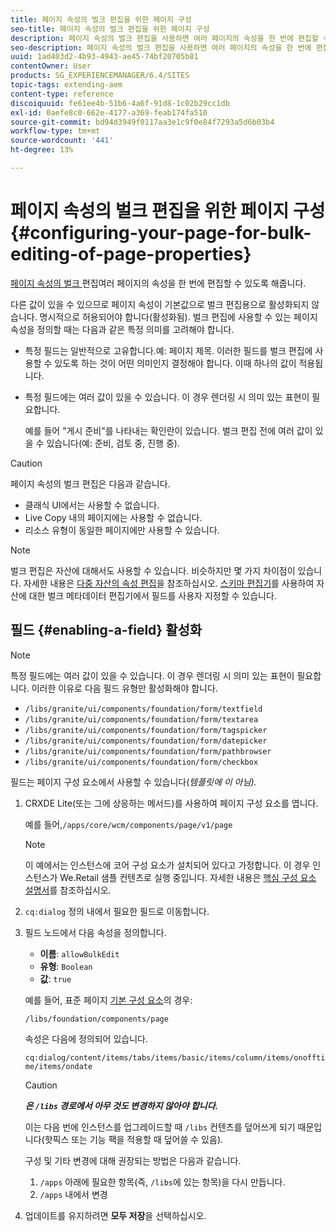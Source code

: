 ```yaml
---
title: 페이지 속성의 벌크 편집을 위한 페이지 구성
seo-title: 페이지 속성의 벌크 편집을 위한 페이지 구성
description: 페이지 속성의 벌크 편집을 사용하면 여러 페이지의 속성을 한 번에 편집할 수 있습니다
seo-description: 페이지 속성의 벌크 편집을 사용하면 여러 페이지의 속성을 한 번에 편집할 수 있습니다
uuid: 1ad403d2-4b93-4943-ae45-74bf20705b81
contentOwner: User
products: SG_EXPERIENCEMANAGER/6.4/SITES
topic-tags: extending-aem
content-type: reference
discoiquuid: fe61ee4b-51b6-4a6f-91d8-1c02b29cc1db
exl-id: 0aefe8c0-662e-4177-a369-feab174fa510
source-git-commit: bd94d3949f0117aa3e1c9f0e84f7293a5d6b03b4
workflow-type: tm+mt
source-wordcount: '441'
ht-degree: 13%

---
```


# 페이지 속성의 벌크 편집을 위한 페이지 구성 {#configuring-your-page-for-bulk-editing-of-page-properties}

[페이지 속성의 벌크 ](/help/sites-authoring/editing-page-properties.md#from-the-sites-console-multiple-pages) 편집여러 페이지의 속성을 한 번에 편집할 수 있도록 해줍니다.

다른 값이 있을 수 있으므로 페이지 속성이 기본값으로 벌크 편집용으로 활성화되지 않습니다. 명시적으로 허용되어야 합니다(활성화됨). 벌크 편집에 사용할 수 있는 페이지 속성을 정의할 때는 다음과 같은 특정 의미를 고려해야 합니다.

* 특정 필드는 일반적으로 고유합니다.예: 페이지 제목. 이러한 필드를 벌크 편집에 사용할 수 있도록 하는 것이 어떤 의미인지 결정해야 합니다. 이때 하나의 값이 적용됩니다.
* 특정 필드에는 여러 값이 있을 수 있습니다. 이 경우 렌더링 시 의미 있는 표현이 필요합니다.

   예를 들어 &quot;게시 준비&quot;를 나타내는 확인란이 있습니다. 벌크 편집 전에 여러 값이 있을 수 있습니다(예: 준비, 검토 중, 진행 중).

>[!CAUTION]
>
>페이지 속성의 벌크 편집은 다음과 같습니다.
>
>* 클래식 UI에서는 사용할 수 없습니다.
>* Live Copy 내의 페이지에는 사용할 수 없습니다.
>* 리소스 유형이 동일한 페이지에만 사용할 수 있습니다.

>



>[!NOTE]
>
>벌크 편집은 자산에 대해서도 사용할 수 있습니다. 비슷하지만 몇 가지 차이점이 있습니다. 자세한 내용은 [다중 자산의 속성 편집](/help/assets/managing-multiple-assets.md)을 참조하십시오. [스키마 편집기](/help/assets/metadata-schemas.md)를 사용하여 자산에 대한 벌크 메타데이터 편집기에서 필드를 사용자 지정할 수 있습니다.

## 필드 {#enabling-a-field} 활성화

>[!NOTE]
>
>특정 필드에는 여러 값이 있을 수 있습니다. 이 경우 렌더링 시 의미 있는 표현이 필요합니다. 이러한 이유로 다음 필드 유형만 활성화해야 합니다.
>
>* `/libs/granite/ui/components/foundation/form/textfield`
>* `/libs/granite/ui/components/foundation/form/textarea`
>* `/libs/granite/ui/components/foundation/form/tagspicker`
>* `/libs/granite/ui/components/foundation/form/datepicker`
>* `/libs/granite/ui/components/foundation/form/pathbrowser`
>* `/libs/granite/ui/components/foundation/form/checkbox`

>



필드는 페이지 구성 요소에서 사용할 수 있습니다(*템플릿에 이 아님).*

1. CRXDE Lite(또는 그에 상응하는 메서드)를 사용하여 페이지 구성 요소를 엽니다.

   예를 들어,`/apps/core/wcm/components/page/v1/page`

   >[!NOTE]
   >
   >이 예에서는 인스턴스에 코어 구성 요소가 설치되어 있다고 가정합니다. 이 경우 인스턴스가 We.Retail 샘플 컨텐츠로 실행 중입니다. 자세한 내용은 [핵심 구성 요소 설명서](https://docs.adobe.com/content/help/ko-KR/experience-manager-core-components/using/introduction.html)를 참조하십시오.

1. `cq:dialog` 정의 내에서 필요한 필드로 이동합니다.
1. 필드 노드에서 다음 속성을 정의합니다.

   * **이름**: `allowBulkEdit`
   * **유형**: `Boolean`
   * **값**:  `true`

   예를 들어, 표준 페이지 [기본 구성 요소](/help/sites-authoring/default-components-foundation.md)의 경우:

   `/libs/foundation/components/page`

   속성은 다음에 정의되어 있습니다.

   `cq:dialog/content/items/tabs/items/basic/items/column/items/onofftime/items/ondate`

   >[!CAUTION]
   >
   >***은 `/libs` 경로에서 아무 것도 변경하지 않아야 합니다.***
   >
   >이는 다음 번에 인스턴스를 업그레이드할 때 `/libs` 컨텐츠를 덮어쓰게 되기 때문입니다(핫픽스 또는 기능 팩을 적용할 때 덮어쓸 수 있음).
   >
   >구성 및 기타 변경에 대해 권장되는 방법은 다음과 같습니다.
   >
   >    1. `/apps` 아래에 필요한 항목(즉, `/libs`에 있는 항목)을 다시 만듭니다.
   >    1. `/apps` 내에서 변경


1. 업데이트를 유지하려면 **모두 저장**&#x200B;을 선택하십시오.
